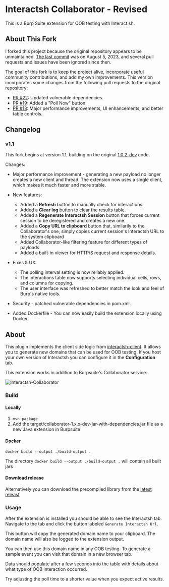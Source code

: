 # Interactsh Collaborator - Revised

This is a Burp Suite extension for OOB testing with Interact.sh.

## About This Fork

I forked this project because the original repository appears to be unmaintained. [The last commit](https://github.com/wdahlenburg/interactsh-collaborator/commit/dd92e5573263bc7b341ed1b980d705dba8417d92) was on August 5, 2023, and several pull requests and issues have been ignored since then.

The goal of this fork is to keep the project alive, incorporate useful community contributions, and add my own improvements. This version incorporates some changes from the following pull requests to the original repository:

- [PR #22](https://github.com/wdahlenburg/interactsh-collaborator/pull/22): Updated vulnerable dependencies.
- [PR #19](https://github.com/wdahlenburg/interactsh-collaborator/pull/19): Added a "Poll Now" button.
- [PR #18](https://github.com/wdahlenburg/interactsh-collaborator/pull/18): Major performance improvements, UI enhancements, and better table controls.

## Changelog 

### v1.1

This fork begins at version 1.1, building on the original [1.0.2-dev](https://github.com/wdahlenburg/interactsh-collaborator/releases/tag/v1.0.2) code.

Changes:

- Major performance improvement - generating a new payload no longer creates a new client and thread. The extension now uses a single client, which makes it much faster and more stable.
- New features:
	- Added a **Refresh** button to manually check for interactions.
	- Added a **Clear log** button to clear the results table.
	- Added a **Regenerate Interactsh Session** button that forces current session to be deregistered and creates a new one.
	- Added a **Copy URL to clipboard** button that, similarily to the Collaborator's one, simply copies current session's Interactsh URL to the system clipboard 
	- Added Collaborator-like filtering feature for different types of payloads
	- Added a built-in viewer for HTTP/S request and response details.
- Fixes & UX:
	- The polling interval setting is now reliably applied.
	- The interactions table now supports selecting individual cells, rows, and columns for copying.
	- The user interface was refreshed to better match the look and feel of Burp's native tools.

- Security - patched vulnerable dependencies in pom.xml.
- Added Dockerfile - You can now easily build the extension locally using Docker.

## About

This plugin implements the client side logic from [interactsh-client](https://github.com/projectdiscovery/interactsh/). It allows you to generate new domains that can be used for OOB testing. If you host your own version of Interactsh you can configure it in the **Configuration** tab.

This extension works in addition to Burpsuite's Collaborator service.

![Interactsh-Collaborator](https://user-images.githubusercontent.com/4451504/131763193-7f0c32f3-1683-4166-9c9d-1a948ea04fd4.gif)

### Build

#### Locally 

1. `mvn package`
2. Add the target/collaborator-1.x.x-dev-jar-with-dependencies.jar file as a new Java extension in Burpsuite

#### Docker

```
docker build --output ./build-output .
```

The directory `docker build --output ./build-output .` will contain all built jars

#### Download release

Alternatively you can download the precompiled library from the [latest releast](https://github.com/wdahlenburg/interactsh-collaborator/releases/latest)

### Usage

After the extension is installed you should be able to see the Interactsh tab. Navigate to the tab and click the button labeled `Generate Interactsh Url`.


This button will copy the generated domain name to your clipboard. The domain name will also be logged to the extension output.


You can then use this domain name in any OOB testing. To generate a sample event you can visit that domain in a new browser tab.


Data should populate after a few seconds into the table with details about what type of OOB interaction occurred.


Try adjusting the poll time to a shorter value when you expect active results.
